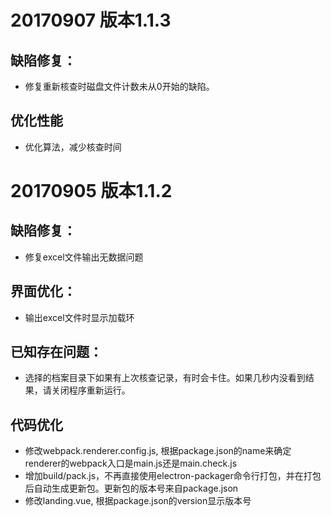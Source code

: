 20170907 版本1.1.3
==================

缺陷修复：
-------
- 修复重新核查时磁盘文件计数未从0开始的缺陷。

优化性能
-------
- 优化算法，减少核查时间


20170905 版本1.1.2
==================

缺陷修复：
-------
- 修复excel文件输出无数据问题

界面优化：
-------
- 输出excel文件时显示加载环

已知存在问题：
-----------
- 选择的档案目录下如果有上次核查记录，有时会卡住。如果几秒内没看到结果，请关闭程序重新运行。

代码优化
--------
- 修改webpack.renderer.config.js, 根据package.json的name来确定renderer的webpack入口是main.js还是main.check.js
- 增加build/pack.js，不再直接使用electron-packager命令行打包，并在打包后自动生成更新包。更新包的版本号来自package.json
- 修改landing.vue, 根据package.json的version显示版本号